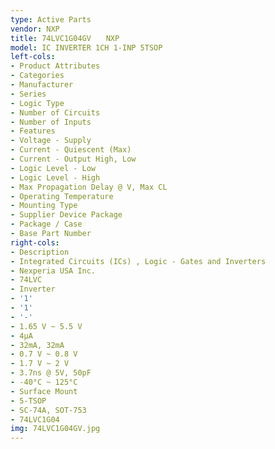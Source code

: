 ```yaml
---
type: Active Parts
vendor: NXP
title: 74LVC1G04GV　　NXP
model: IC INVERTER 1CH 1-INP 5TSOP
left-cols:
- Product Attributes
- Categories
- Manufacturer
- Series
- Logic Type
- Number of Circuits
- Number of Inputs
- Features
- Voltage - Supply
- Current - Quiescent (Max)
- Current - Output High, Low
- Logic Level - Low
- Logic Level - High
- Max Propagation Delay @ V, Max CL
- Operating Temperature
- Mounting Type
- Supplier Device Package
- Package / Case
- Base Part Number
right-cols:
- Description
- Integrated Circuits (ICs) , Logic - Gates and Inverters
- Nexperia USA Inc.
- 74LVC
- Inverter
- '1'
- '1'
- '-'
- 1.65 V ~ 5.5 V
- 4µA
- 32mA, 32mA
- 0.7 V ~ 0.8 V
- 1.7 V ~ 2 V
- 3.7ns @ 5V, 50pF
- -40°C ~ 125°C
- Surface Mount
- 5-TSOP
- SC-74A, SOT-753
- 74LVC1G04
img: 74LVC1G04GV.jpg
---
```

